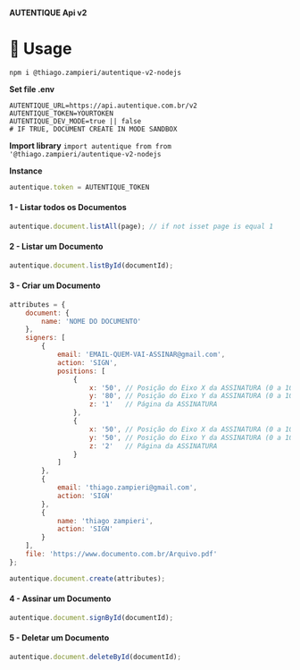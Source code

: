 #### <span style="text-align: center">AUTENTIQUE Api v2</span>
# 🚀 Usage
```shell
npm i @thiago.zampieri/autentique-v2-nodejs
```

**Set file .env**
```shell
AUTENTIQUE_URL=https://api.autentique.com.br/v2
AUTENTIQUE_TOKEN=YOURTOKEN
AUTENTIQUE_DEV_MODE=true || false
# IF TRUE, DOCUMENT CREATE IN MODE SANDBOX
```

**Import library** `import autentique from from '@thiago.zampieri/autentique-v2-nodejs`

**Instance**
```javascript
autentique.token = AUTENTIQUE_TOKEN
```

#### 1 - Listar todos os Documentos
```javascript
autentique.document.listAll(page); // if not isset page is equal 1
```

#### 2 - Listar um Documento
```javascript
autentique.document.listById(documentId);
```

#### 3 - Criar um Documento
```javascript
attributes = {
    document: {
        name: 'NOME DO DOCUMENTO'
    },
    signers: [
        {
            email: 'EMAIL-QUEM-VAI-ASSINAR@gmail.com',
            action: 'SIGN',
            positions: [
                {
                    x: '50', // Posição do Eixo X da ASSINATURA (0 a 100) 
                    y: '80', // Posição do Eixo Y da ASSINATURA (0 a 100)
                    z: '1'   // Página da ASSINATURA
                },
                {
                    x: '50', // Posição do Eixo X da ASSINATURA (0 a 100)
                    y: '50', // Posição do Eixo Y da ASSINATURA (0 a 100)
                    z: '2'   // Página da ASSINATURA
                }
            ]
        },
        { 
            email: 'thiago.zampieri@gmail.com',
            action: 'SIGN'
        },
        { 
            name: 'thiago zampieri',
            action: 'SIGN'
        }
    ],
    file: 'https://www.documento.com.br/Arquivo.pdf'
};

autentique.document.create(attributes);
```

#### 4 - Assinar um Documento
```javascript
autentique.document.signById(documentId);
```

#### 5 - Deletar um Documento
```javascript
autentique.document.deleteById(documentId);
```
